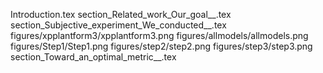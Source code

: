 Introduction.tex
section_Related_work_Our_goal__.tex
section_Subjective_experiment_We_conducted__.tex
figures/xpplantform3/xpplantform3.png
figures/allmodels/allmodels.png
figures/Step1/Step1.png
figures/step2/step2.png
figures/step3/step3.png
section_Toward_an_optimal_metric__.tex
